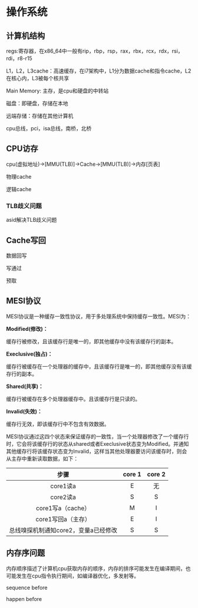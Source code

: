 # 操作系统

## 计算机结构

regs:寄存器，在x86_64中一般有rip，rbp，rsp，rax，rbx，rcx，rdx，rsi，rdi，r8-r15

L1，L2，L3cache：高速缓存，在i7架构中，L1分为数据cache和指令cache，L2在核心内，L3被每个核共享

Main Memory: 主存，是cpu和硬盘的中转站

磁盘：即硬盘，存储在本地

远端存储：存储在其他计算机

cpu总线，pci，isa总线，南桥，北桥

## CPU访存

cpu(虚拟地址)->[MMU(TLB)]->Cache->[MMU(TLB)]->内存[页表]

物理cache

逻辑cache

### TLB歧义问题

asid解决TLB歧义问题

## Cache写回

数据回写

写通过

预取

## MESI协议

MESI协议是一种缓存一致性协议，用于多处理系统中保持缓存一致性。MESI为：

**Modified(修改)：**

缓存行被修改，且该缓存行是唯一的，即其他缓存中没有该缓存行的副本。

**Execlusive(独占)：**

缓存行被缓存在一个处理器的缓存中，且该缓存行是唯一的，即其他缓存没有该缓存行的副本。

**Shared(共享)：**

缓存行被缓存在多个处理器缓存中。且该缓存行是只读的。

**Invalid(失效)：**

缓存行无效，即该缓存行中不包含有效数据。

MESI协议通过这四个状态来保证缓存的一致性，当一个处理器修改了一个缓存行时，它会将该缓存行的状态从shared或者Execlusive状态变为Modified。并通知其他缓存行将该缓存状态变为Invalid，这样当其他处理器要访问该缓存时，则会从主存中重新读取数据，如下：

|                 步骤                 | core 1 | core 2 |
| :----------------------------------: | :----: | :----: |
|               core1读a               |   E    |   无   |
|               core2读a               |   S    |   S    |
|          core1写a（cache）           |   M    |   I    |
|          core1写回a（主存）          |   E    |   I    |
| 总线嗅探机制通知core2，变量a已经修改 |   S    |   S    |

## 内存序问题

内存顺序描述了计算机cpu获取内存的顺序，内存的排序可能发生在编译期间，也可能发生在cpu指令执行期间，如编译器优化，多发射等。

sequence before

happen before

